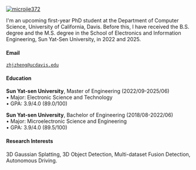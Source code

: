 [![microjie372](https://img.shields.io/badge/XX-github-blue?logo=github)](https://github.com/microjie372)

I'm an upcoming first-year PhD student at the Department of Computer Science, University of California, Davis. Before this, I have received the B.S. degree and the M.S. degree in the School of Electronics and Information Engineering, Sun Yat-Sen University, in 2022 and 2025.
<!-- currently pursuing a Master's degree in XX at the Department of XX, XX University, XX. -->

#### Email  
<code>zhjzheng@ucdavis.edu</code>  
<!-- <code>XX@XX.XX</code> -->

#### Education  
**Sun Yat-sen University**, Master of Engineering (2022/09-2025/06) \
• Major: Electronic Science and Technology  
• GPA: 3.9/4.0 (89.0/100)   

**Sun Yat-sen University**, Bachelor of Engineering (2018/08-2022/06) \
• Major: Microelectronic Science and Engineering   
• GPA: 3.9/4.0 (89.5/100) 

#### Research Interests  
3D Gaussian Splatting, 3D Object Detection, Multi-dataset Fusion Detection, Autonomous Driving.
